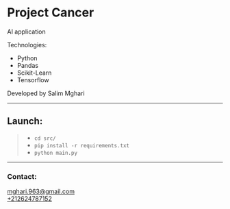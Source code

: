 # Project Cancer

AI application   

Technologies:
- Python
- Pandas
- Scikit-Learn
- Tensorflow

Developed by Salim Mghari 

---

## Launch:

> - `cd src/`
> - `pip install -r requirements.txt`
> - `python main.py`

---

### Contact:

<mghari.963@gmail.com>  
<a href="call:+212624787152">+212624787152</a>
